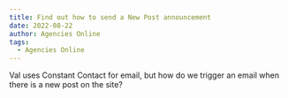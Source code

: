 ```yaml
---
title: Find out how to send a New Post announcement
date: 2022-08-22
author: Agencies Online
tags:
  - Agencies Online
---
```


Val uses Constant Contact for email, but how do we trigger an email when there is a new post on the site?

